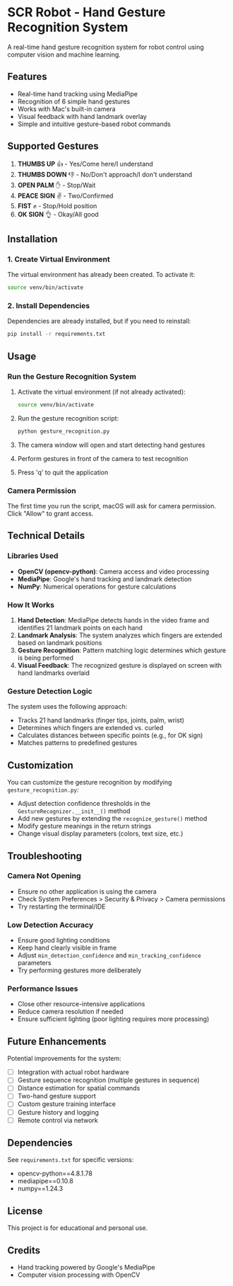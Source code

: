 # SCR Robot - Hand Gesture Recognition System

A real-time hand gesture recognition system for robot control using computer vision and machine learning.

## Features

- Real-time hand tracking using MediaPipe
- Recognition of 6 simple hand gestures
- Works with Mac's built-in camera
- Visual feedback with hand landmark overlay
- Simple and intuitive gesture-based robot commands

## Supported Gestures

1. **THUMBS UP** 👍 - Yes/Come here/I understand
2. **THUMBS DOWN** 👎 - No/Don't approach/I don't understand
3. **OPEN PALM** ✋ - Stop/Wait
4. **PEACE SIGN** ✌️ - Two/Confirmed
5. **FIST** ✊ - Stop/Hold position
6. **OK SIGN** 👌 - Okay/All good

## Installation

### 1. Create Virtual Environment

The virtual environment has already been created. To activate it:

```bash
source venv/bin/activate
```

### 2. Install Dependencies

Dependencies are already installed, but if you need to reinstall:

```bash
pip install -r requirements.txt
```

## Usage

### Run the Gesture Recognition System

1. Activate the virtual environment (if not already activated):
   ```bash
   source venv/bin/activate
   ```

2. Run the gesture recognition script:
   ```bash
   python gesture_recognition.py
   ```

3. The camera window will open and start detecting hand gestures

4. Perform gestures in front of the camera to test recognition

5. Press 'q' to quit the application

### Camera Permission

The first time you run the script, macOS will ask for camera permission. Click "Allow" to grant access.

## Technical Details

### Libraries Used

- **OpenCV (opencv-python)**: Camera access and video processing
- **MediaPipe**: Google's hand tracking and landmark detection
- **NumPy**: Numerical operations for gesture calculations

### How It Works

1. **Hand Detection**: MediaPipe detects hands in the video frame and identifies 21 landmark points on each hand
2. **Landmark Analysis**: The system analyzes which fingers are extended based on landmark positions
3. **Gesture Recognition**: Pattern matching logic determines which gesture is being performed
4. **Visual Feedback**: The recognized gesture is displayed on screen with hand landmarks overlaid

### Gesture Detection Logic

The system uses the following approach:
- Tracks 21 hand landmarks (finger tips, joints, palm, wrist)
- Determines which fingers are extended vs. curled
- Calculates distances between specific points (e.g., for OK sign)
- Matches patterns to predefined gestures

## Customization

You can customize the gesture recognition by modifying `gesture_recognition.py`:

- Adjust detection confidence thresholds in the `GestureRecognizer.__init__()` method
- Add new gestures by extending the `recognize_gesture()` method
- Modify gesture meanings in the return strings
- Change visual display parameters (colors, text size, etc.)

## Troubleshooting

### Camera Not Opening
- Ensure no other application is using the camera
- Check System Preferences > Security & Privacy > Camera permissions
- Try restarting the terminal/IDE

### Low Detection Accuracy
- Ensure good lighting conditions
- Keep hand clearly visible in frame
- Adjust `min_detection_confidence` and `min_tracking_confidence` parameters
- Try performing gestures more deliberately

### Performance Issues
- Close other resource-intensive applications
- Reduce camera resolution if needed
- Ensure sufficient lighting (poor lighting requires more processing)

## Future Enhancements

Potential improvements for the system:
- [ ] Integration with actual robot hardware
- [ ] Gesture sequence recognition (multiple gestures in sequence)
- [ ] Distance estimation for spatial commands
- [ ] Two-hand gesture support
- [ ] Custom gesture training interface
- [ ] Gesture history and logging
- [ ] Remote control via network

## Dependencies

See `requirements.txt` for specific versions:
- opencv-python==4.8.1.78
- mediapipe==0.10.8
- numpy==1.24.3

## License

This project is for educational and personal use.

## Credits

- Hand tracking powered by Google's MediaPipe
- Computer vision processing with OpenCV

